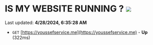 # IS MY WEBSITE RUNNING ? [![](https://img.shields.io/static/v1?label=Sponsor&message=%E2%9D%A4&logo=GitHub&color=%23fe8e86)](https://github.com/sponsors/<username>)

Last updated: **4/28/2024, 6:35:28 AM**

- `GET` [https://youssefservice.me](https://youssefservice.me) - **Up** (322ms)
